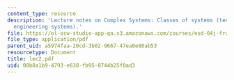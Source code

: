 ```yaml
---
content_type: resource
description: 'Lecture notes on Complex Systems: Classes of systems (technical, sociotechnical,
  engineering systems).'
file: https://ol-ocw-studio-app-qa.s3.amazonaws.com/courses/esd-04j-frameworks-and-models-in-engineering-systems-engineering-system-design-spring-2007/08b8a1b94793e638fb950744b25f0ad3_lec2.pdf
file_type: application/pdf
parent_uid: a5974faa-20cd-3b02-9667-47ea0e80ab53
resourcetype: Document
title: lec2.pdf
uid: 08b8a1b9-4793-e638-fb95-0744b25f0ad3
---
```

